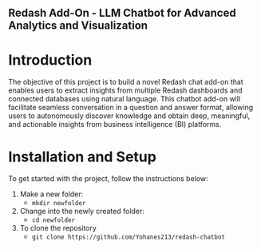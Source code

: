 
## Redash Add-On - LLM Chatbot for Advanced Analytics and Visualization

# Introduction

The objective of this project is to build a novel Redash chat add-on that enables users to extract insights from multiple Redash dashboards and connected databases using natural language. This chatbot add-on will facilitate seamless conversation in a question and answer format, allowing users to autonomously discover knowledge and obtain deep, meaningful, and actionable insights from business intelligence (BI) platforms.

# Installation and Setup
To get started with the project, follow the instructions below:

1. Make a new folder:
     - `mkdir newfolder`
2. Change into the newly created folder:
   -  `cd newfolder`
3. To clone the repository
   -  `git clone https://github.com/Yohanes213/redash-chatbot`


